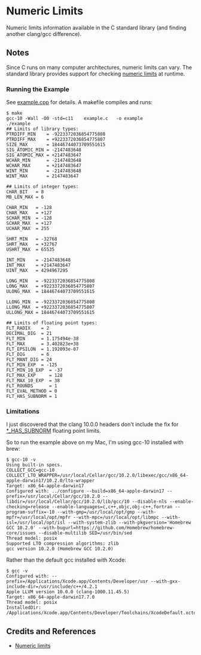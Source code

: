 # Numeric Limits

Numeric limits information available in the C standard library (and finding another clang/gcc difference).

## Notes

Since C runs on many computer architectures, numeric limits can vary.
The standard library provides support for checking
[numeric limits](https://en.cppreference.com/w/c/types/limits) at runtime.

### Running the Example

See [example.cpp](./example.cpp) for details. A makefile compiles and runs:

```
$ make
gcc-10 -Wall -O0 -std=c11    example.c   -o example
./example
## Limits of library types:
PTRDIFF_MIN    = -9223372036854775808
PTRDIFF_MAX    = +9223372036854775807
SIZE_MAX       = 18446744073709551615
SIG_ATOMIC_MIN = -2147483648
SIG_ATOMIC_MAX = +2147483647
WCHAR_MIN      = -2147483648
WCHAR_MAX      = +2147483647
WINT_MIN       = -2147483648
WINT_MAX       = 2147483647

## Limits of integer types:
CHAR_BIT   = 8
MB_LEN_MAX = 6

CHAR_MIN   = -128
CHAR_MAX   = +127
SCHAR_MIN  = -128
SCHAR_MAX  = +127
UCHAR_MAX  = 255

SHRT_MIN   = -32768
SHRT_MAX   = +32767
USHRT_MAX  = 65535

INT_MIN    = -2147483648
INT_MAX    = +2147483647
UINT_MAX   = 4294967295

LONG_MIN   = -9223372036854775808
LONG_MAX   = +9223372036854775807
ULONG_MAX  = 18446744073709551615

LLONG_MIN  = -9223372036854775808
LLONG_MAX  = +9223372036854775807
ULLONG_MAX = 18446744073709551615

## Limits of floating point types:
FLT_RADIX    = 2
DECIMAL_DIG  = 21
FLT_MIN      = 1.175494e-38
FLT_MAX      = 3.402823e+38
FLT_EPSILON  = 1.192093e-07
FLT_DIG      = 6
FLT_MANT_DIG = 24
FLT_MIN_EXP  = -125
FLT_MIN_10_EXP  = -37
FLT_MAX_EXP     = 128
FLT_MAX_10_EXP  = 38
FLT_ROUNDS      = 1
FLT_EVAL_METHOD = 0
FLT_HAS_SUBNORM = 1
```

### Limitations

I just discovered that the clang 10.0.0 headers don't include the fix for
[*_HAS_SUBNORM](https://github.com/llvm/llvm-project/commit/3c1a7bc290fb59c93decd1edd37b276e86909921)
floating point limits.

So to run the example above on my Mac, I'm using gcc-10 installed with brew:

```
$ gcc-10 -v
Using built-in specs.
COLLECT_GCC=gcc-10
COLLECT_LTO_WRAPPER=/usr/local/Cellar/gcc/10.2.0/libexec/gcc/x86_64-apple-darwin17/10.2.0/lto-wrapper
Target: x86_64-apple-darwin17
Configured with: ../configure --build=x86_64-apple-darwin17 --prefix=/usr/local/Cellar/gcc/10.2.0 --libdir=/usr/local/Cellar/gcc/10.2.0/lib/gcc/10 --disable-nls --enable-checking=release --enable-languages=c,c++,objc,obj-c++,fortran --program-suffix=-10 --with-gmp=/usr/local/opt/gmp --with-mpfr=/usr/local/opt/mpfr --with-mpc=/usr/local/opt/libmpc --with-isl=/usr/local/opt/isl --with-system-zlib --with-pkgversion='Homebrew GCC 10.2.0' --with-bugurl=https://github.com/Homebrew/homebrew-core/issues --disable-multilib SED=/usr/bin/sed
Thread model: posix
Supported LTO compression algorithms: zlib
gcc version 10.2.0 (Homebrew GCC 10.2.0)
```

Rather than the default gcc installed with Xcode:

```
$ gcc -v
Configured with: --prefix=/Applications/Xcode.app/Contents/Developer/usr --with-gxx-include-dir=/usr/include/c++/4.2.1
Apple LLVM version 10.0.0 (clang-1000.11.45.5)
Target: x86_64-apple-darwin17.7.0
Thread model: posix
InstalledDir: /Applications/Xcode.app/Contents/Developer/Toolchains/XcodeDefault.xctoolchain/usr/bin
```

## Credits and References

* [Numeric limits](https://en.cppreference.com/w/c/types/limits)
